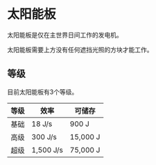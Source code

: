 # 太阳能板

太阳能板是仅在主世界日间工作的发电机。

太阳能板需要上方没有任何遮挡光照的方块才能工作。

## 等级

目前太阳能板有3个等级。

| 等级 | 效率 | 可储存 |
| ---- | --- | ------ |
| 基础 | 18 J/s | 900 J |
| 高级 | 300 J/s | 15,000 J |
| 超级 | 1,500 J/s | 75,000 J |
